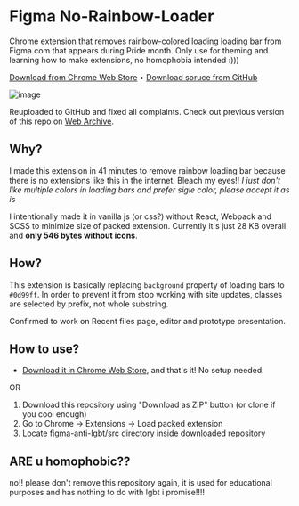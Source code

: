 # Figma No-Rainbow-Loader

Chrome extension that removes rainbow-colored loading loading bar from Figma.com that appears during Pride month. Only use for theming and learning how to make extensions, no homophobia intended :)))

[Download from Chrome Web Store](https://chrome.google.com/webstore/detail/figma-anti-lgbt/lnecjeoakphagjeoceoapondpmabphgl/) • [Download soruce from GitHub](https://github.com/VityaSchel/figma-no-rainbow-loader/archive/refs/heads/master.zip)

![image](https://user-images.githubusercontent.com/59040542/175054360-9ecad24e-27b6-4703-b3a0-ef9a2eae9f5c.png)

Reuploaded to GitHub and fixed all complaints. Check out previous version of this repo on [Web Archive](https://web.archive.org/web/*/https://github.com/VityaSchel/figma-anti-lgbt).

## Why?

I made this extension in 41 minutes to remove rainbow loading bar because there is no extensions like this in the internet. Bleach my eyes!! *I just don't like multiple colors in loading bars and prefer sigle color, please accept it as is*

I intentionally made it in vanilla js (or css?) without React, Webpack and SCSS to minimize size of packed extension. Currently it's just 28 KB overall and **only 546 bytes without icons**.

## How?

This extension is basically replacing `background` property of loading bars to `#0d99ff`. In order to prevent it from stop working with site updates, classes are selected by prefix, not whole substring.

Confirmed to work on Recent files page, editor and prototype presentation.

## How to use?

- [Download it in Chrome Web Store](https://chrome.google.com/webstore/detail/figma-anti-lgbt/lnecjeoakphagjeoceoapondpmabphgl/), and that's it! No setup needed.

OR

1. Download this repository using "Download as ZIP" button (or clone if you cool enough)
2. Go to Chrome &rarr; Extensions &rarr; Load packed extension
3. Locate figma-anti-lgbt/src directory inside downloaded repository

## ARE u homophobic??

no!! please don't remove this repository again, it is used for educational purposes and has nothing to do with lgbt i promise!!!!